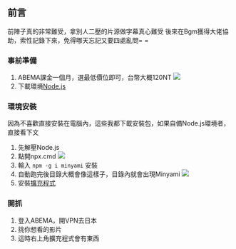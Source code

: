 前言
-
前陣子真的非常難受，拿別人二壓的片源做字幕真心難受
後來在Bgm獲得大佬協助，索性記錄下來，免得哪天忘記又要四處亂問= = 

### 事前準備
1. ABEMA課金一個月，選最低價位即可，台幣大概120NT
![](https://cdn.jsdelivr.net/gh/photohost/picx-images-hosting@master/hostassimage.77dl0bqyte.jpg)
2. 下載環境[Node.js](https://nodejs.org/en/about/previous-releases)

### 環境安裝
因為不喜歡直接安裝在電腦內，這些我都下載安裝包，如果自備Node.js環境者，直接看下文
1. 先解壓Node.js
2. 點開npx.cmd ![](https://cdn.jsdelivr.net/gh/photohost/picx-images-hosting@master/hostassPixPin_2024-11-18_20-26-22.92q5syd9v8.jpg)
3. 輸入 `npm -g i minyami` 安裝
4. 自動跑完後目錄大概會像這樣子，目錄內就會出現Minyami ![](https://cdn.jsdelivr.net/gh/photohost/picx-images-hosting@master/hostass{7672DFBC-16FF-4F19-B98C-3E8E90C7E167}.86todhybhs.jpg)
5. 安裝[擴充程式](https://chromewebstore.google.com/detail/minyami/cgejkofhdaffiifhcohjdbbheldkiaed)

### 開抓
1. 登入ABEMA，開VPN去日本
2. 挑你想看的影片
3. 這時右上角擴充程式會有東西